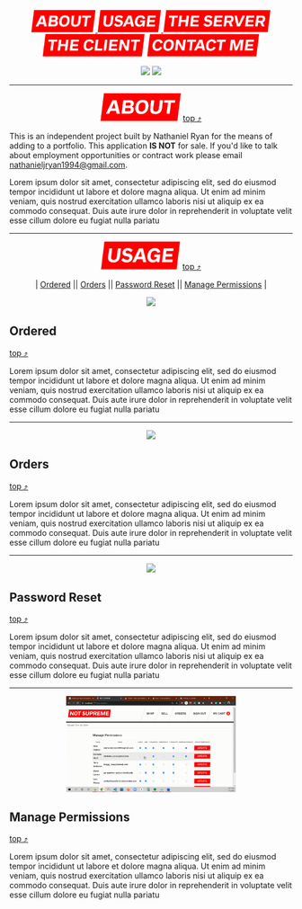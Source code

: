 <p align="center" id="top">
    <a href="#about">
        <img height="40px" src="./test_images/Nav/About.png"/>
    </a>
    <a href="#usage">
        <img height="40px" src="./test_images/Nav/Usage.png"/>
    </a>
    <a onclick="alert('That does work yet!')">
        <img height="40px" src="./test_images/Nav/The_Server.png"/>
    </a>
    <a onclick="alert('That does work yet!')">
        <img height="40px" src="./test_images/Nav/The_Client.png"/>
    </a>
    <a href="mailto:nathanieljryan1994@gmail.com">
        <img height="40px" src="./test_images/Nav/Contact_Me.png"/>
    </a>
</p>

<p align="center">
    <img width="45%" src="./test_images/Gifs/RunThru.gif"/>
    <img width="45%" src="./test_images/Gifs/Mobile.gif"/>
</p>

___
<p align="center" id="about">
    <img height="50px" src="./test_images/Nav/About.png"/>
    <a href="#top">top ⤴</a>
</p>

This is an independent project built by Nathaniel Ryan for the means of adding to a portfolio. This application **IS NOT** for sale. If you'd like to talk about employment opportunities or contract work please email [nathanieljryan1994@gmail.com](mailto:nathanieljryan1994@gmail.com).

Lorem ipsum dolor sit amet, consectetur adipiscing elit, sed do eiusmod tempor incididunt ut labore et dolore magna aliqua. Ut enim ad minim veniam, quis nostrud exercitation ullamco laboris nisi ut aliquip ex ea commodo consequat. Duis aute irure dolor in reprehenderit in voluptate velit esse cillum dolore eu fugiat nulla pariatu

___


<p align="center" id="usage">
 <img height="50px" src="./test_images/Nav/Usage.png"/>
 <a href="#top">top ⤴</a>
</p>
<p align="center">
| <a href="#ordered">Ordered</a> || <a href="#orders">Orders</a> || <a href="#password-reset">Password Reset</a> || <a href="#manage-permissions">Manage Permissions</a> |
</p>


<p align="center">
<img width="60%"  src="./test_images/Gifs/Ordered.gif"/>
</p>


##  Ordered

<a href="#usage">top ⤴</a>

Lorem ipsum dolor sit amet, consectetur adipiscing elit, sed do eiusmod tempor incididunt ut labore et dolore magna aliqua. Ut enim ad minim veniam, quis nostrud exercitation ullamco laboris nisi ut aliquip ex ea commodo consequat. Duis aute irure dolor in reprehenderit in voluptate velit esse cillum dolore eu fugiat nulla pariatu


___

<p align="center">
<img width="60%"  src="./test_images/Gifs/Orders.gif"/>
</p>

##  Orders

<a href="#usage">top ⤴</a>

Lorem ipsum dolor sit amet, consectetur adipiscing elit, sed do eiusmod tempor incididunt ut labore et dolore magna aliqua. Ut enim ad minim veniam, quis nostrud exercitation ullamco laboris nisi ut aliquip ex ea commodo consequat. Duis aute irure dolor in reprehenderit in voluptate velit esse cillum dolore eu fugiat nulla pariatu


___

<p align="center" >
    <img width="60%" src="./test_images/Gifs/PassReset.gif"/>
</p>

## Password Reset

<a href="#usage">top ⤴</a>

Lorem ipsum dolor sit amet, consectetur adipiscing elit, sed do eiusmod tempor incididunt ut labore et dolore magna aliqua. Ut enim ad minim veniam, quis nostrud exercitation ullamco laboris nisi ut aliquip ex ea commodo consequat. Duis aute irure dolor in reprehenderit in voluptate velit esse cillum dolore eu fugiat nulla pariatu

___

<p align="center" >
    <img width="60%" src="./test_images/Gifs/Permissions.gif"/>
</p>

## Manage Permissions

<a href="#usage">top ⤴</a>

Lorem ipsum dolor sit amet, consectetur adipiscing elit, sed do eiusmod tempor incididunt ut labore et dolore magna aliqua. Ut enim ad minim veniam, quis nostrud exercitation ullamco laboris nisi ut aliquip ex ea commodo consequat. Duis aute irure dolor in reprehenderit in voluptate velit esse cillum dolore eu fugiat nulla pariatu